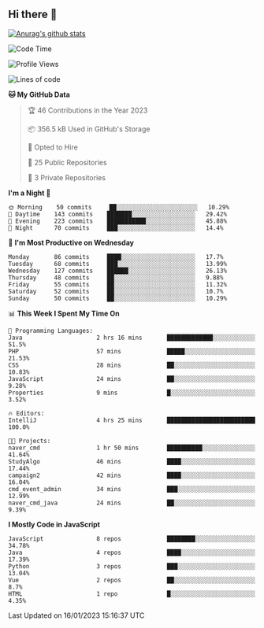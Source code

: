 ## Hi there 👋

[![Anurag's github stats](https://github-readme-stats.vercel.app/api?username=Songwonseok)](https://github.com/anuraghazra/github-readme-stats)



<!--START_SECTION:waka-->
![Code Time](http://img.shields.io/badge/Code%20Time-2%2C025%20hrs%2030%20mins-blue)

![Profile Views](http://img.shields.io/badge/Profile%20Views-41-blue)

![Lines of code](https://img.shields.io/badge/From%20Hello%20World%20I%27ve%20Written-3%20Million%20lines%20of%20code-blue)

**🐱 My GitHub Data** 

> 🏆 46 Contributions in the Year 2023
 > 
> 📦 356.5 kB Used in GitHub's Storage 
 > 
> 💼 Opted to Hire
 > 
> 📜 25 Public Repositories 
 > 
> 🔑 3 Private Repositories  
 > 
**I'm a Night 🦉** 

```text
🌞 Morning    50 commits     ██░░░░░░░░░░░░░░░░░░░░░░░   10.29% 
🌆 Daytime    143 commits    ███████░░░░░░░░░░░░░░░░░░   29.42% 
🌃 Evening    223 commits    ███████████░░░░░░░░░░░░░░   45.88% 
🌙 Night      70 commits     ███░░░░░░░░░░░░░░░░░░░░░░   14.4%

```
📅 **I'm Most Productive on Wednesday** 

```text
Monday       86 commits     ████░░░░░░░░░░░░░░░░░░░░░   17.7% 
Tuesday      68 commits     ███░░░░░░░░░░░░░░░░░░░░░░   13.99% 
Wednesday    127 commits    ██████░░░░░░░░░░░░░░░░░░░   26.13% 
Thursday     48 commits     ██░░░░░░░░░░░░░░░░░░░░░░░   9.88% 
Friday       55 commits     ██░░░░░░░░░░░░░░░░░░░░░░░   11.32% 
Saturday     52 commits     ██░░░░░░░░░░░░░░░░░░░░░░░   10.7% 
Sunday       50 commits     ██░░░░░░░░░░░░░░░░░░░░░░░   10.29%

```


📊 **This Week I Spent My Time On** 

```text
💬 Programming Languages: 
Java                     2 hrs 16 mins       █████████████░░░░░░░░░░░░   51.5% 
PHP                      57 mins             █████░░░░░░░░░░░░░░░░░░░░   21.53% 
CSS                      28 mins             ██░░░░░░░░░░░░░░░░░░░░░░░   10.83% 
JavaScript               24 mins             ██░░░░░░░░░░░░░░░░░░░░░░░   9.28% 
Properties               9 mins              █░░░░░░░░░░░░░░░░░░░░░░░░   3.52%

🔥 Editors: 
IntelliJ                 4 hrs 25 mins       █████████████████████████   100.0%

🐱‍💻 Projects: 
naver_cmd                1 hr 50 mins        ██████████░░░░░░░░░░░░░░░   41.64% 
StudyAlgo                46 mins             ████░░░░░░░░░░░░░░░░░░░░░   17.44% 
campaign2                42 mins             ████░░░░░░░░░░░░░░░░░░░░░   16.04% 
cmd_event_admin          34 mins             ███░░░░░░░░░░░░░░░░░░░░░░   12.99% 
naver_cmd_java           24 mins             ██░░░░░░░░░░░░░░░░░░░░░░░   9.39%

```

**I Mostly Code in JavaScript** 

```text
JavaScript               8 repos             ████████░░░░░░░░░░░░░░░░░   34.78% 
Java                     4 repos             ████░░░░░░░░░░░░░░░░░░░░░   17.39% 
Python                   3 repos             ███░░░░░░░░░░░░░░░░░░░░░░   13.04% 
Vue                      2 repos             ██░░░░░░░░░░░░░░░░░░░░░░░   8.7% 
HTML                     1 repo              █░░░░░░░░░░░░░░░░░░░░░░░░   4.35%

```



 Last Updated on 16/01/2023 15:16:37 UTC
<!--END_SECTION:waka-->
